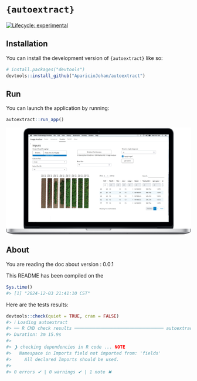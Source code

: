 
<!-- README.md is generated from README.Rmd. Please edit that file -->

# `{autoextract}`

<!-- badges: start -->

[![Lifecycle:
experimental](https://img.shields.io/badge/lifecycle-experimental-orange.svg)](https://lifecycle.r-lib.org/articles/stages.html#experimental)
<!-- badges: end -->

## Installation

You can install the development version of `{autoextract}` like so:

``` r
# install.packages("devtools")
devtools::install_github("AparicioJohan/autoextract")
```

## Run

You can launch the application by running:

``` r
autoextract::run_app()
```

<img src='man/figures/Logo2.jpg' align="center"/>

## About

You are reading the doc about version : 0.0.1

This README has been compiled on the

``` r
Sys.time()
#> [1] "2024-12-03 21:41:10 CST"
```

Here are the tests results:

``` r
devtools::check(quiet = TRUE, cran = FALSE)
#> ℹ Loading autoextract
#> ── R CMD check results ────────────────────────────────── autoextract 0.0.1 ────
#> Duration: 3m 15.9s
#> 
#> ❯ checking dependencies in R code ... NOTE
#>   Namespace in Imports field not imported from: 'fields'
#>     All declared Imports should be used.
#> 
#> 0 errors ✔ | 0 warnings ✔ | 1 note ✖
```
